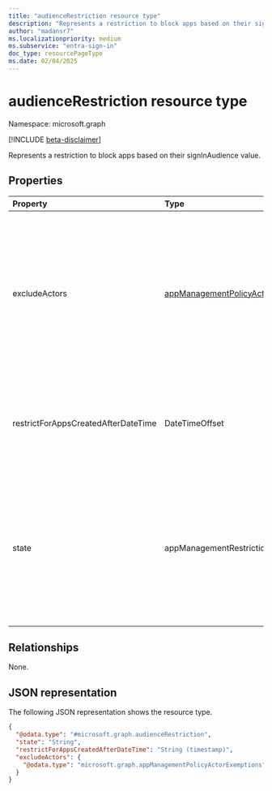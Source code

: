 ```yaml
---
title: "audienceRestriction resource type"
description: "Represents a restriction to block apps based on their signInAudience value."
author: "madansr7"
ms.localizationpriority: medium
ms.subservice: "entra-sign-in"
doc_type: resourcePageType
ms.date: 02/04/2025
---
```


# audienceRestriction resource type

Namespace: microsoft.graph

[!INCLUDE [beta-disclaimer](../../includes/beta-disclaimer.md)]

Represents a restriction to block apps based on their signInAudience value.

## Properties

| Property                            | Type                                                                                     | Description                                                                                                                                                                                                                          |
| :---------------------------------- | :--------------------------------------------------------------------------------------- | :----------------------------------------------------------------------------------------------------------------------------------------------------------------------------------------------------------------------------------- |
| excludeActors                | [appManagementPolicyActorExemptions](appmanagementpolicyactorexemptions.md)                         | Collection of custom security attribute exemptions. If an actor user or service principal has the custom security attribute defined in this section, they're exempted from the restriction.  This means that calls the user or service principal makes to create or update Entra apps are exempt. |                                                                |
| restrictForAppsCreatedAfterDateTime | DateTimeOffset                                                                           | Specifies the date from which the policy restriction applies to newly created applications. For existing applications, the enforcement date can be retroactively applied.                                                            |
| state                               | appManagementRestrictionState                                                            | String value that indicates if the restriction is evaluated. The possible values are: enabled, disabled, and unknownFutureValue. If enabled, the restriction is evaluated. If disabled, the restriction isn't evaluated or enforced. |

## Relationships

None.

## JSON representation

The following JSON representation shows the resource type.

<!-- {
  "blockType": "resource",
  "@odata.type": "microsoft.graph.audienceRestriction"
}
-->

```json
{
  "@odata.type": "#microsoft.graph.audienceRestriction",
  "state": "String",
  "restrictForAppsCreatedAfterDateTime": "String (timestamp)",
  "excludeActors": {
    "@odata.type": "microsoft.graph.appManagementPolicyActorExemptions"
  }
}
```
